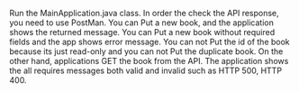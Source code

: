 Run the MainApplication.java class. In order the check the API response, you need to use PostMan. 
You can Put a new book, and the application shows the returned message. You can Put a new book without required fields and the app shows error message. You can not Put the id of the book because its just read-only and you can not Put the duplicate book. On the other hand, applications GET the book from the API. 
The application shows the all requires messages both valid and invalid such as HTTP 500, HTTP 400. 
